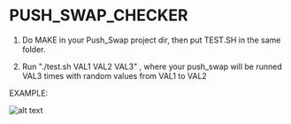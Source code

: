 # PUSH_SWAP_CHECKER

1) Do MAKE in your Push_Swap project dir, then put TEST.SH in the same folder.

2) Run "./test.sh VAL1 VAL2 VAL3" , where your push_swap will be runned VAL3 times with random values from VAL1 to VAL2

EXAMPLE:

![alt text](https://raw.github.com/ksnow-be/push_swap_checker/master/SAMPLE.png)
